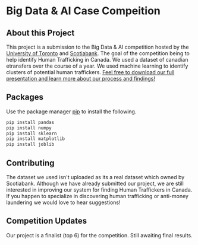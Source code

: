 # Big Data & AI Case Compeition

## About this Project
This project is a submission to the Big Data & AI competition hosted by the [University of Toronto](https://www.utoronto.ca/) and [Scotiabank](https://www.scotiabank.com/ca/en/personal.html). The goal of the competition being to help identify Human Trafficking in Canada. We used a dataset of canadian etransfers over the course of a year. We used machine learning to identify clusters of potential human traffickers. [Feel free to download our full presentation and learn more about our process and findings!](https://drive.google.com/file/d/1dWouMqcZ0Ovk7fAWTTaWoLzcsbPVbwvx/view?usp=sharing)

## Packages
Use the package manager [pip](https://pip.pypa.io/en/stable/) to install the following.

```bash
pip install pandas
pip install numpy
pip install sklearn
pip install matplotlib
pip install joblib
```

## Contributing
The dataset we used isn't uploaded as its a real dataset which owned by Scotiabank. Although we have already submitted our project, we are still interested in improving our system for finding Human Traffickers in Canada. If you happen to specialize in discovering human trafficking or anti-money laundering we would love to hear suggestions! 

## Competition Updates
Our project is a finalist (top 6) for the competition. Still awaiting final results. 


